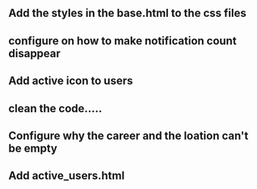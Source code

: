 ## Add the styles in the base.html to the css files
## configure on how to make notification count disappear
## Add active icon to users
## clean the code.....
## Configure why the career and the loation can't be empty
## Add active_users.html 